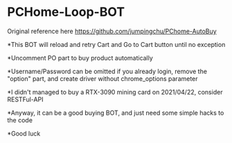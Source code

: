# PCHome-Loop-BOT
Original reference here
https://github.com/jumpingchu/PChome-AutoBuy

*This BOT will reload and retry Cart and Go to Cart button until no exception

*Uncomment PO part to buy product automatically

*Username/Password can be omitted if you already login, remove the "option" part, and create driver without chrome_options parameter

*I didn't managed to buy a RTX-3090 mining card on 2021/04/22, consider RESTFul-API

*Anyway, it can be a good buying BOT, and just need some simple hacks to the code

*Good luck
